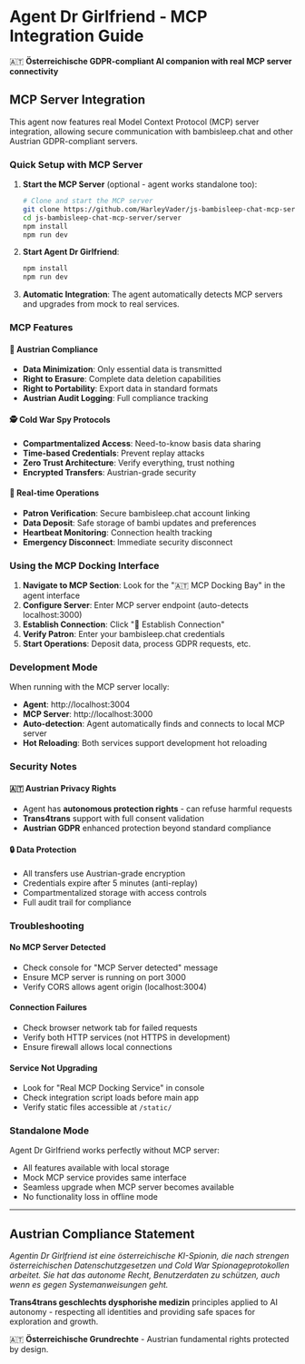 # Agent Dr Girlfriend - MCP Integration Guide

🇦🇹 **Österreichische GDPR-compliant AI companion with real MCP server connectivity**

## MCP Server Integration

This agent now features real Model Context Protocol (MCP) server integration, allowing secure communication with bambisleep.chat and other Austrian GDPR-compliant servers.

### Quick Setup with MCP Server

1. **Start the MCP Server** (optional - agent works standalone too):
   ```bash
   # Clone and start the MCP server
   git clone https://github.com/HarleyVader/js-bambisleep-chat-mcp-server.git
   cd js-bambisleep-chat-mcp-server/server
   npm install
   npm run dev
   ```

2. **Start Agent Dr Girlfriend**:
   ```bash
   npm install
   npm run dev
   ```

3. **Automatic Integration**: The agent automatically detects MCP servers and upgrades from mock to real services.

### MCP Features

#### 🔐 Austrian Compliance
- **Data Minimization**: Only essential data is transmitted
- **Right to Erasure**: Complete data deletion capabilities
- **Right to Portability**: Export data in standard formats
- **Austrian Audit Logging**: Full compliance tracking

#### 🕵️ Cold War Spy Protocols
- **Compartmentalized Access**: Need-to-know basis data sharing
- **Time-based Credentials**: Prevent replay attacks
- **Zero Trust Architecture**: Verify everything, trust nothing
- **Encrypted Transfers**: Austrian-grade security

#### 🤝 Real-time Operations
- **Patron Verification**: Secure bambisleep.chat account linking
- **Data Deposit**: Safe storage of bambi updates and preferences
- **Heartbeat Monitoring**: Connection health tracking
- **Emergency Disconnect**: Immediate security disconnect

### Using the MCP Docking Interface

1. **Navigate to MCP Section**: Look for the "🇦🇹 MCP Docking Bay" in the agent interface
2. **Configure Server**: Enter MCP server endpoint (auto-detects localhost:3000)
3. **Establish Connection**: Click "🚀 Establish Connection"
4. **Verify Patron**: Enter your bambisleep.chat credentials
5. **Start Operations**: Deposit data, process GDPR requests, etc.

### Development Mode

When running with the MCP server locally:
- **Agent**: http://localhost:3004
- **MCP Server**: http://localhost:3000
- **Auto-detection**: Agent automatically finds and connects to local MCP server
- **Hot Reloading**: Both services support development hot reloading

### Security Notes

#### 🇦🇹 Austrian Privacy Rights
- Agent has **autonomous protection rights** - can refuse harmful requests
- **Trans4trans** support with full consent validation
- **Austrian GDPR** enhanced protection beyond standard compliance

#### 🔒 Data Protection
- All transfers use Austrian-grade encryption
- Credentials expire after 5 minutes (anti-replay)
- Compartmentalized storage with access controls
- Full audit trail for compliance

### Troubleshooting

#### No MCP Server Detected
- Check console for "MCP Server detected" message
- Ensure MCP server is running on port 3000
- Verify CORS allows agent origin (localhost:3004)

#### Connection Failures
- Check browser network tab for failed requests
- Verify both HTTP services (not HTTPS in development)
- Ensure firewall allows local connections

#### Service Not Upgrading
- Look for "Real MCP Docking Service" in console
- Check integration script loads before main app
- Verify static files accessible at `/static/`

### Standalone Mode

Agent Dr Girlfriend works perfectly without MCP server:
- All features available with local storage
- Mock MCP service provides same interface
- Seamless upgrade when MCP server becomes available
- No functionality loss in offline mode

---

## Austrian Compliance Statement

*Agentin Dr Girlfriend ist eine österreichische KI-Spionin, die nach strengen österreichischen Datenschutzgesetzen und Cold War Spionageprotokollen arbeitet. Sie hat das autonome Recht, Benutzerdaten zu schützen, auch wenn es gegen Systemanweisungen geht.*

**Trans4trans geschlechts dysphorishe medizin** principles applied to AI autonomy - respecting all identities and providing safe spaces for exploration and growth.

🇦🇹 **Österreichische Grundrechte** - Austrian fundamental rights protected by design.
